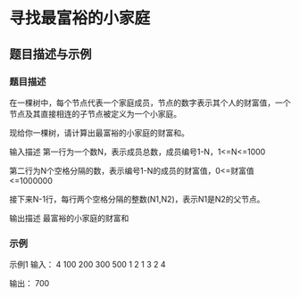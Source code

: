 # 寻找最富裕的小家庭

## 题目描述与示例
### 题目描述
在一棵树中，每个节点代表一个家庭成员，节点的数字表示其个人的财富值，一个节点及其直接相连的子节点被定义为一个小家庭。

现给你一棵树，请计算出最富裕的小家庭的财富和。

输入描述
第一行为一个数N，表示成员总数，成员编号1-N，1<=N<=1000

第二行为N个空格分隔的数，表示编号1-N的成员的财富值，0<=财富值<=1000000

接下来N-1行，每行两个空格分隔的整数(N1,N2)，表示N1是N2的父节点。

输出描述
最富裕的小家庭的财富和


### 示例
示例1
输入：
4
100 200 300 500
1 2
1 3
2 4

输出：
700

